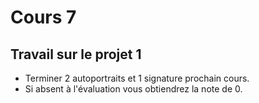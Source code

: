 # Cours 7

## Travail sur le projet 1
  * Terminer 2 autoportraits et 1 signature prochain cours.
  * Si absent à l'évaluation vous obtiendrez la note de 0. 
